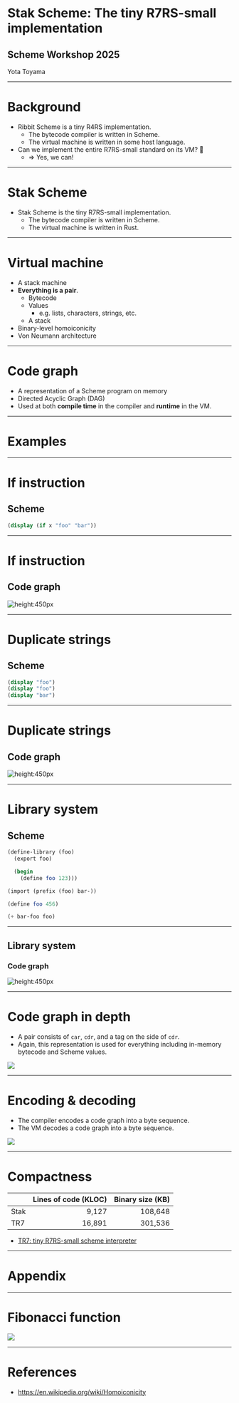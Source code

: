 <!--
theme: default
paginate: true
-->

# Stak Scheme: The tiny R7RS-small implementation

## Scheme Workshop 2025

Yota Toyama

---

# Background

- Ribbit Scheme is a tiny R4RS implementation.
  - The bytecode compiler is written in Scheme.
  - The virtual machine is written in some host language.
- Can we implement the entire R7RS-small standard on its VM? 🤔
  - => Yes, we can!

---

# Stak Scheme

- Stak Scheme is the tiny R7RS-small implementation.
  - The bytecode compiler is written in Scheme.
  - The virtual machine is written in Rust.

---

# Virtual machine

- A stack machine
- **Everything is a pair**.
  - Bytecode
  - Values
    - e.g. lists, characters, strings, etc.
  - A stack
- Binary-level homoiconicity
- Von Neumann architecture

---

# Code graph

- A representation of a Scheme program on memory
- Directed Acyclic Graph (DAG)
- Used at both **compile time** in the compiler and **runtime** in the VM.

---

# Examples

---

# If instruction

## Scheme

```scheme
(display (if x "foo" "bar"))
```

---

# If instruction

## Code graph

![height:450px](./if-instruction.svg)

---

# Duplicate strings

## Scheme

```scheme
(display "foo")
(display "foo")
(display "bar")
```

---

# Duplicate strings

## Code graph

![height:450px](./duplicate-strings.svg)

---

# Library system

## Scheme

```scheme
(define-library (foo)
  (export foo)

  (begin
    (define foo 123)))
```

```scheme
(import (prefix (foo) bar-))

(define foo 456)

(+ bar-foo foo)
```

---

## Library system

### Code graph

![height:450px](./library-system.svg)

---

# Code graph in depth

- A pair consists of `car`, `cdr`, and a tag on the side of `cdr`.
- Again, this representation is used for everything including in-memory bytecode and Scheme values.

![](code-graph-in-depth.svg)

---

# Encoding & decoding

- The compiler encodes a code graph into a byte sequence.
- The VM decodes a code graph into a byte sequence.

![](encode-decode.svg)

---

# Compactness

|      | Lines of code (KLOC) | Binary size (KB) |
| ---- | -------------------: | ---------------: |
| Stak |                9,127 |          108,648 |
| TR7  |               16,891 |          301,536 |

- [TR7: tiny R7RS-small scheme interpreter](https://jobol.gitlab.io/tr7/)

---

# Appendix

---

# Fibonacci function

![](./fibonacci.svg)

---

# References

- https://en.wikipedia.org/wiki/Homoiconicity
